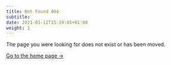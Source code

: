 ```yaml
---
title: Not Found 404
subtitle:
date: 2021-01-12T15:19:05+01:00
weight: 1
---
```


The page you were looking for does not exist or has been moved.

[Go to the home page &rarr;](/)
